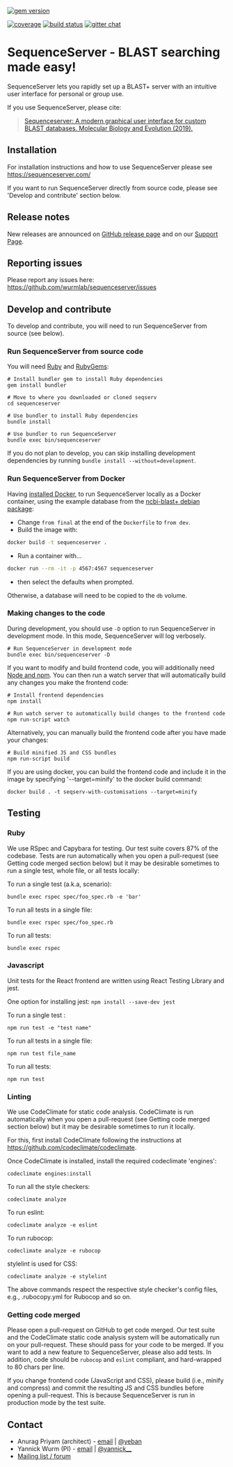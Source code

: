 [![gem version](https://img.shields.io/badge/version-2.0-green.svg)](http://rubygems.org/gems/sequenceserver)
<!--[![total downloads](http://ruby-gem-downloads-badge.herokuapp.com/sequenceserver?type=total&color=brightgreen)](http://rubygems.org/gems/sequenceserver) -->
[![coverage](https://codeclimate.com/github/wurmlab/sequenceserver/badges/coverage.svg)](https://codeclimate.com/github/wurmlab/sequenceserver)
[![build status](https://www.travis-ci.com/wurmlab/sequenceserver.svg?branch=master)](https://travis-ci.com/github/wurmlab/sequenceserver)
[![gitter chat](https://badges.gitter.im/gitterHQ/gitter.png)](https://gitter.im/wurmlab/sequenceserver)


<!--[![code climate](https://codeclimate.com/github/wurmlab/sequenceserver/badges/gpa.svg)](https://codeclimate.com/github/wurmlab/sequenceserver)-->
<!--[![browser matrix](https://saucelabs.com/browser-matrix/yeban.svg)](https://saucelabs.com/u/yeban)-->

# SequenceServer - BLAST searching made easy!

SequenceServer lets you rapidly set up a BLAST+ server with an intuitive user interface for personal or group use.

If you use SequenceServer, please cite:

> [Sequenceserver: A modern graphical user interface for custom BLAST
  databases. Molecular Biology and Evolution
  (2019).](https://doi.org/10.1093/molbev/msz185)


## Installation

For installation instructions and how to use SequenceServer please see
https://sequenceserver.com/

If you want to run SequenceServer directly from source code, please see
'Develop and contribute' section below.

## Release notes

New releases are announced on [GitHub release page](https://github.com/wurmlab/sequenceserver/releases) and on our [Support Page](https://support.sequenceserver.com).

## Reporting issues

Please report any issues here: https://github.com/wurmlab/sequenceserver/issues

## Develop and contribute

To develop and contribute, you will need to run SequenceServer from source (see below).

### Run SequenceServer from source code

You will need [Ruby](https://www.ruby-lang.org/en/) and [RubyGems](https://rubygems.org/):

    # Install bundler gem to install Ruby dependencies
    gem install bundler

    # Move to where you downloaded or cloned seqserv
    cd sequenceserver

    # Use bundler to install Ruby dependencies
    bundle install

    # Use bundler to run SequenceServer
    bundle exec bin/sequenceserver

If you do not plan to develop, you can skip installing development dependencies
by running `bundle install --without=development`.

### Run SequenceServer from Docker

Having [installed Docker](https://docs.docker.com/get-docker/), to run SequenceServer locally as a
Docker container, using the example database from the
[ncbi-blast+ debian package](https://packages.debian.org/sid/ncbi-blast+):

* Change `from final` at the end of the `Dockerfile` to `from dev`.
* Build the image with:
```bash
docker build -t sequenceserver .
```
* Run a container with...
```bash
docker run --rm -it -p 4567:4567 sequenceserver
```
* then select the defaults when prompted.

Otherwise, a database will need to be copied to the `db` volume.

### Making changes to the code

During development, you should use `-D` option to run SequenceServer in development mode. In this mode, SequenceServer will log verbosely.

    # Run SequenceServer in development mode
    bundle exec bin/sequenceserver -D

If you want to modify and build frontend code, you will additionally need [Node and npm](https://nodejs.org/). You can then run a watch server that will automatically build any changes you make the frontend code:

    # Install frontend dependencies
    npm install

    # Run watch server to automatically build changes to the frontend code
    npm run-script watch

Alternatively, you can manually build the frontend code after you have made your changes:

    # Build minified JS and CSS bundles
    npm run-script build

If you are using docker, you can build the frontend code and include it in the image by specifying '--target=minify' to the docker build command:

    docker build . -t seqserv-with-customisations --target=minify

## **Testing**

### **Ruby**

We use RSpec and Capybara for testing. Our test suite covers 87% of the codebase. Tests are run automatically when you open a pull-request (see Getting code merged section below) but it may be desirable sometimes to run a single test, whole file, or all tests locally:

To run a single test (a.k.a, scenario):

`bundle exec rspec spec/foo_spec.rb -e 'bar'`

To run all tests in a single file:

`bundle exec rspec spec/foo_spec.rb`

To run all tests:

`bundle exec rspec`


### **Javascript**

Unit tests for the React frontend are written using React Testing Library and jest. 

One option for installing jest: `npm install --save-dev jest`

To run a single test :

`npm run test -e "test name"`

To run all tests in a single file:

`npm run test file_name`

To run all tests:

`npm run test`


### Linting

We use CodeClimate for static code analysis. CodeClimate is run automatically when you open a pull-request (see Getting code merged section below) but it may be desirable sometimes to run it locally.

For this, first install CodeClimate following the instructions at https://github.com/codeclimate/codeclimate.

Once CodeClimate is installed, install the required codeclimate 'engines':

    codeclimate engines:install

To run all the style checkers:

    codeclimate analyze

To run eslint:

    codeclimate analyze -e eslint

To run rubocop:

    codeclimate analyze -e rubocop

stylelint is used for CSS:

    codeclimate analyze -e stylelint

The above commands respect the respective style checker's config files, e.g., .rubocopy.yml for Rubocop and so on.

### Getting code merged

Please open a pull-request on GitHub to get code merged. Our test suite and the CodeClimate static code analysis system will be automatically run on your pull-request. These should pass for your code to be merged. If you want to add a new feature to SequenceServer, please also add tests. In addition, code should be `rubocop` and `eslint` compliant, and hard-wrapped to 80 chars per line.

If you change frontend code (JavaScript and CSS), please build (i.e., minify and compress) and commit the resulting JS and CSS bundles before opening a pull-request. This is because SequenceServer is run in production mode by the test suite.

## Contact

* Anurag Priyam (architect) - [email](mailto:anurag08priyam@gmail.com) | [@yeban](//twitter.com/yeban)
* Yannick Wurm  (PI) - [email](mailto:yannickwurm@gmail.com) | [@yannick\_\_](//twitter.com/yannick__)
* [Mailing list / forum](https://support.sequenceserver.com)
